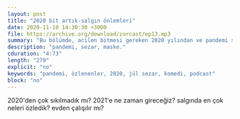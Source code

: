 ```yaml
---
layout: post
title: "2020 bit artık-salgın önlemleri"
date: 2020-11-10 14:30:30 +3000
file: https://archive.org/download/zorcast/ep13.mp3
summary: "Bu bölümde, acilen bitmesi gereken 2020 yılından ve pandemi sürecinden söz ediyoruz"
description: "pandemi, sezar, maske."
cduration: "4:73" 
length: "279"
explicit: "no" 
keywords: "pandemi, özlenenler, 2020, jül sezar, komedi, podcast"
block: "no" 
---
```




2020'den çok sıkılmadık mı? 2021'e ne zaman gireceğiz? salgında en çok neleri özledik? evden çalışılır mı?